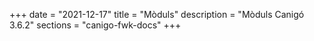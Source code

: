 +++
date        = "2021-12-17"
title       = "Mòduls"
description = "Mòduls Canigó 3.6.2"
sections    = "canigo-fwk-docs"
+++